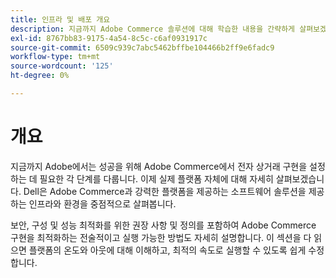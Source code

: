 ```yaml
---
title: 인프라 및 배포 개요
description: 지금까지 Adobe Commerce 솔루션에 대해 학습한 내용을 간략하게 살펴보겠습니다.
exl-id: 8767bb83-9175-4a54-8c5c-c6af0931917c
source-git-commit: 6509c939c7abc5462bffbe104466b2ff9e6fadc9
workflow-type: tm+mt
source-wordcount: '125'
ht-degree: 0%

---
```


# 개요

지금까지 Adobe에서는 성공을 위해 Adobe Commerce에서 전자 상거래 구현을 설정하는 데 필요한 각 단계를 다룹니다. 이제 실제 플랫폼 자체에 대해 자세히 살펴보겠습니다. Dell은 Adobe Commerce과 강력한 플랫폼을 제공하는 소프트웨어 솔루션을 제공하는 인프라와 환경을 중점적으로 살펴봅니다.

보안, 구성 및 성능 최적화를 위한 권장 사항 및 정의를 포함하여 Adobe Commerce 구현을 최적화하는 전술적이고 실행 가능한 방법도 자세히 설명합니다. 이 섹션을 다 읽으면 플랫폼의 온도와 아웃에 대해 이해하고, 최적의 속도로 실행할 수 있도록 쉽게 수정합니다.
